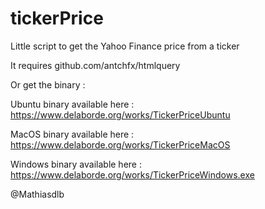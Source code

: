 # tickerPrice
Little script to get the Yahoo Finance price from a ticker

It requires github.com/antchfx/htmlquery

Or get the binary :

Ubuntu binary available here : https://www.delaborde.org/works/TickerPriceUbuntu

MacOS binary available here : https://www.delaborde.org/works/TickerPriceMacOS

Windows binary available here : https://www.delaborde.org/works/TickerPriceWindows.exe


@Mathiasdlb
